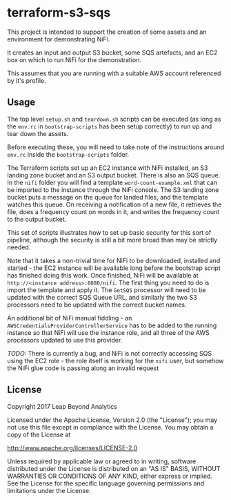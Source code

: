 # terraform-s3-sqs

This project is intended to support the creation of some assets and an environment for demonstrating NiFi.

It creates an input and output S3 bucket, some SQS artefacts, and an EC2 box on which to run NiFi for the demonstration.

This assumes that you are running with a suitable AWS account referenced by it's profile.

## Usage
The top level `setup.sh` and `teardown.sh` scripts can be executed (as long as the `env.rc` in `bootstrap-scripts` has been setup correctly) to run up
and tear down the assets.

Before executing these, you will need to take note of the instructions around `env.rc` inside the `bootstrap-scripts` folder.

The Terraform scripts set up an EC2 instance with NiFi installed, an S3 landing zone bucket and an S3 output bucket. There is also an SQS queue. In the `nifi` folder you will find a template `word-count-example.xml` that can be imported to the instance through the NiFi console. The S3 landing zone bucket puts a message on the queue for landed files, and the template watches this queue. On receiving a notification of a new file, it retrieves the file, does a frequency count on words in it, and writes the frequency count to the output bucket.

This set of scripts illustrates how to set up basic security for this sort of pipeline, although the security is still a bit more broad than may be strictly needed.

Note that it takes a non-trivial time for NiFi to be downloaded, installed and started - the EC2 instance will be available long before the bootstrap script has finished doing this work. Once finished, NiFi will be available at `http://<instance address>:8080/nifi`. The first thing you need to do is import the template and apply it. The `GetSQS` processor will need to be updated with the correct SQS Queue URL, and similarly the two S3 processors need to be updated with the correct bucket names.

An additional bit of NiFi manual fiddling - an `AWSCredentialsProviderControllerService` has to be added to the running instance so that NiFi will use the instance role, and all three of the AWS processors updated to use this provider.

*TODO:* There is currently a bug, and NiFi is not correctly accessing SQS using the EC2 role - the role itself is working for the `nifi` user, but somehow the NiFi glue code is passing along an invalid request

## License
Copyright 2017 Leap Beyond Analytics

Licensed under the Apache License, Version 2.0 (the "License");
you may not use this file except in compliance with the License.
You may obtain a copy of the License at

   http://www.apache.org/licenses/LICENSE-2.0

Unless required by applicable law or agreed to in writing, software
distributed under the License is distributed on an "AS IS" BASIS,
WITHOUT WARRANTIES OR CONDITIONS OF ANY KIND, either express or implied.
See the License for the specific language governing permissions and
limitations under the License.
